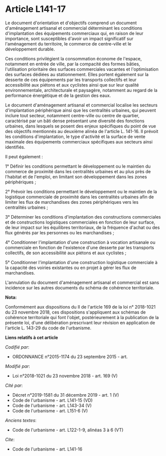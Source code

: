 # Article L141-17

Le document d'orientation et d'objectifs comprend un document d'aménagement artisanal et commercial déterminant les
conditions d'implantation des équipements commerciaux qui, en raison de leur importance, sont susceptibles d'avoir un impact
significatif sur l'aménagement du territoire, le commerce de centre-ville et le développement durable.

Ces conditions privilégient la consommation économe de l'espace, notamment en entrée de ville, par la compacité des formes
bâties, l'utilisation prioritaire des surfaces commerciales vacantes et l'optimisation des surfaces dédiées au stationnement.
Elles portent également sur la desserte de ces équipements par les transports collectifs et leur accessibilité aux piétons et
aux cyclistes ainsi que sur leur qualité environnementale, architecturale et paysagère, notamment au regard de la performance
énergétique et de la gestion des eaux.

Le document d'aménagement artisanal et commercial localise les secteurs d'implantation périphérique ainsi que les centralités
urbaines, qui peuvent inclure tout secteur, notamment centre-ville ou centre de quartier, caractérisé par un bâti dense
présentant une diversité des fonctions urbaines, dans lesquels se posent des enjeux spécifiques du point de vue des objectifs
mentionnés au deuxième alinéa de l'article L. 141-16. Il prévoit les conditions d'implantation, le type d'activité et la
surface de vente maximale des équipements commerciaux spécifiques aux secteurs ainsi identifiés.

Il peut également :

1° Définir les conditions permettant le développement ou le maintien du commerce de proximité dans les centralités urbaines
et au plus près de l'habitat et de l'emploi, en limitant son développement dans les zones périphériques ;

2° Prévoir les conditions permettant le développement ou le maintien de la logistique commerciale de proximité dans les
centralités urbaines afin de limiter les flux de marchandises des zones périphériques vers les centralités urbaines ;

3° Déterminer les conditions d'implantation des constructions commerciales et de constructions logistiques commerciales en
fonction de leur surface, de leur impact sur les équilibres territoriaux, de la fréquence d'achat ou des flux générés par les
personnes ou les marchandises ;

4° Conditionner l'implantation d'une construction à vocation artisanale ou commerciale en fonction de l'existence d'une
desserte par les transports collectifs, de son accessibilité aux piétons et aux cyclistes ;

5° Conditionner l'implantation d'une construction logistique commerciale à la capacité des voiries existantes ou en projet à
gérer les flux de marchandises.

L'annulation du document d'aménagement artisanal et commercial est sans incidence sur les autres documents du schéma de
cohérence territoriale.

**Nota:**

Conformément aux dispositions du II de l'article 169 de la loi n° 2018-1021 du 23 novembre 2018, ces dispositions
s'appliquent aux schémas de cohérence territoriale qui font l'objet, postérieurement à la publication de la présente loi,
d'une délibération prescrivant leur révision en application de l'article L. 143-29 du code de l'urbanisme.

**Liens relatifs à cet article**

_Codifié par_:

  - ORDONNANCE n°2015-1174 du 23 septembre 2015 - art.

_Modifié par_:

  - Loi n°2018-1021 du 23 novembre 2018 - art. 169 (V)

_Cité par_:

  - Décret n°2019-1581 du 31 décembre 2019 - art. 1 (V)
  - Code de l'urbanisme - art. L141-15 (VD)
  - Code de l'urbanisme - art. L143-34 (V)
  - Code de l'urbanisme - art. L151-6 (V)

_Anciens textes_:

  - Code de l'urbanisme - art. L122-1-9, alinéas 3 à 6 (VT)

_Cite_:

  - Code de l'urbanisme - art. L141-16
